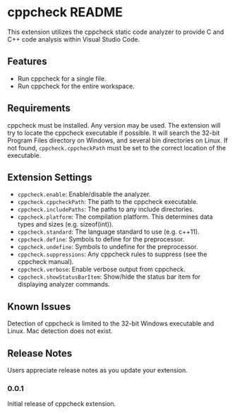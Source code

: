 # cppcheck README

This extension utilizes the cppcheck static code analyzer to provide C and C++ code analysis within Visual Studio Code.

## Features

- Run cppcheck for a single file.
- Run cppcheck for the entire workspace.

## Requirements

cppcheck must be installed. Any version may be used. The extension will try to locate the cppcheck executable if possible. It will search
the 32-bit Program Files directory on Windows, and several bin directories on Linux. If not found, `cppcheck.cppcheckPath` must be set to
the correct location of the executable.

## Extension Settings

* `cppcheck.enable`: Enable/disable the analyzer.
* `cppcheck.cppcheckPath`: The path to the cppcheck executable.
* `cppcheck.includePaths`: The paths to any include directories.
* `cppcheck.platform`: The compilation platform. This determines data types and sizes (e.g. sizeof(int)).
* `cppcheck.standard`: The language standard to use (e.g. c++11).
* `cppcheck.define`: Symbols to define for the preprocessor.
* `cppcheck.undefine`: Symbols to undefine for the preprocessor.
* `cppcheck.suppressions`: Any cppcheck rules to suppress (see the cppcheck manual).
* `cppcheck.verbose`: Enable verbose output from cppcheck.
* `cppcheck.showStatusBarItem`: Show/hide the status bar item for displaying analyzer commands.

## Known Issues

Detection of cppcheck is limited to the 32-bit Windows executable and Linux. Mac detection does not exist.

## Release Notes

Users appreciate release notes as you update your extension.

### 0.0.1

Initial release of cppcheck extension.
